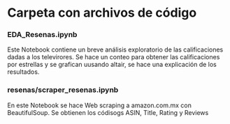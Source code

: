 # Carpeta con archivos de código

### EDA_Resenas.ipynb
Este Notebook contiene un  breve análisis exploratorio de las calificaciones dadas a los televirores. Se hace un conteo para obtener las calificaciones por estrellas y se grafican uusando altair, se hace una explicación de los resultados.

### resenas/scraper_resenas.ipynb
En este Notebook se hace Web scraping a amazon.com.mx con BeautifulSoup. Se obtienen los códisogs ASIN, Title, Rating y Reviews

